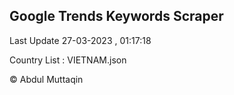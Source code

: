 

## Google Trends Keywords Scraper 
 
Last Update 27-03-2023 , 01:17:18

Country List :
VIETNAM.json



© Abdul Muttaqin 
